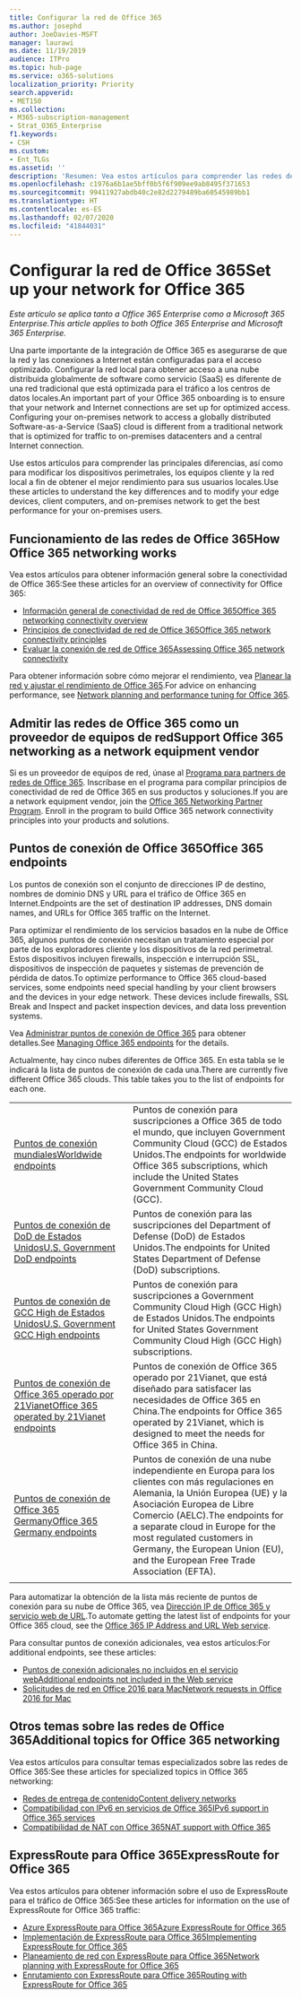 ```yaml
---
title: Configurar la red de Office 365
ms.author: josephd
author: JoeDavies-MSFT
manager: laurawi
ms.date: 11/19/2019
audience: ITPro
ms.topic: hub-page
ms.service: o365-solutions
localization_priority: Priority
search.appverid:
- MET150
ms.collection:
- M365-subscription-management
- Strat_O365_Enterprise
f1.keywords:
- CSH
ms.custom:
- Ent_TLGs
ms.assetid: ''
description: 'Resumen: Vea estos artículos para comprender las redes de Office 365.'
ms.openlocfilehash: c1976a6b1ae5bff0b5f6f909ee9ab8495f371653
ms.sourcegitcommit: 99411927abdb40c2e82d2279489ba60545989bb1
ms.translationtype: HT
ms.contentlocale: es-ES
ms.lasthandoff: 02/07/2020
ms.locfileid: "41844031"
---
```

# <a name="set-up-your-network-for-office-365"></a><span data-ttu-id="882e4-103">Configurar la red de Office 365</span><span class="sxs-lookup"><span data-stu-id="882e4-103">Set up your network for Office 365</span></span>

<span data-ttu-id="882e4-104">*Este artículo se aplica tanto a Office 365 Enterprise como a Microsoft 365 Enterprise.*</span><span class="sxs-lookup"><span data-stu-id="882e4-104">*This article applies to both Office 365 Enterprise and Microsoft 365 Enterprise.*</span></span>

<span data-ttu-id="882e4-p101">Una parte importante de la integración de Office 365 es asegurarse de que la red y las conexiones a Internet están configuradas para el acceso optimizado. Configurar la red local para obtener acceso a una nube distribuida globalmente de software como servicio (SaaS) es diferente de una red tradicional que está optimizada para el tráfico a los centros de datos locales.</span><span class="sxs-lookup"><span data-stu-id="882e4-p101">An important part of your Office 365 onboarding is to ensure that your network and Internet connections are set up for optimized access. Configuring your on-premises network to access a globally distributed Software-as-a-Service (SaaS) cloud is different from a traditional network that is optimized for traffic to on-premises datacenters and a central Internet connection.</span></span> 

<span data-ttu-id="882e4-107">Use estos artículos para comprender las principales diferencias, así como para modificar los dispositivos perimetrales, los equipos cliente y la red local a fin de obtener el mejor rendimiento para sus usuarios locales.</span><span class="sxs-lookup"><span data-stu-id="882e4-107">Use these articles to understand the key differences and to modify your edge devices, client computers, and on-premises network to get the best performance for your on-premises users.</span></span>

## <a name="how-office-365-networking-works"></a><span data-ttu-id="882e4-108">Funcionamiento de las redes de Office 365</span><span class="sxs-lookup"><span data-stu-id="882e4-108">How Office 365 networking works</span></span>

<span data-ttu-id="882e4-109">Vea estos artículos para obtener información general sobre la conectividad de Office 365:</span><span class="sxs-lookup"><span data-stu-id="882e4-109">See these articles for an overview of connectivity for Office 365:</span></span>

- [<span data-ttu-id="882e4-110">Información general de conectividad de red de Office 365</span><span class="sxs-lookup"><span data-stu-id="882e4-110">Office 365 networking connectivity overview</span></span>](office-365-networking-overview.md)
- [<span data-ttu-id="882e4-111">Principios de conectividad de red de Office 365</span><span class="sxs-lookup"><span data-stu-id="882e4-111">Office 365 network connectivity principles</span></span>](office-365-network-connectivity-principles.md)
- [<span data-ttu-id="882e4-112">Evaluar la conexión de red de Office 365</span><span class="sxs-lookup"><span data-stu-id="882e4-112">Assessing Office 365 network connectivity</span></span>](assessing-network-connectivity.md)

<span data-ttu-id="882e4-113">Para obtener información sobre cómo mejorar el rendimiento, vea [Planear la red y ajustar el rendimiento de Office 365](network-planning-and-performance.md).</span><span class="sxs-lookup"><span data-stu-id="882e4-113">For advice on enhancing performance, see [Network planning and performance tuning for Office 365](network-planning-and-performance.md).</span></span>

## <a name="support-office-365-networking-as-a-network-equipment-vendor"></a><span data-ttu-id="882e4-114">Admitir las redes de Office 365 como un proveedor de equipos de red</span><span class="sxs-lookup"><span data-stu-id="882e4-114">Support Office 365 networking as a network equipment vendor</span></span>

<span data-ttu-id="882e4-p102">Si es un proveedor de equipos de red, únase al [Programa para partners de redes de Office 365](office-365-networking-partner-program.md). Inscríbase en el programa para compilar principios de conectividad de red de Office 365 en sus productos y soluciones.</span><span class="sxs-lookup"><span data-stu-id="882e4-p102">If you are a network equipment vendor, join the [Office 365 Networking Partner Program](office-365-networking-partner-program.md). Enroll in the program to build Office 365 network connectivity principles into your products and solutions.</span></span> 

## <a name="office-365-endpoints"></a><span data-ttu-id="882e4-117">Puntos de conexión de Office 365</span><span class="sxs-lookup"><span data-stu-id="882e4-117">Office 365 endpoints</span></span>

<span data-ttu-id="882e4-118">Los puntos de conexión son el conjunto de direcciones IP de destino, nombres de dominio DNS y URL para el tráfico de Office 365 en Internet.</span><span class="sxs-lookup"><span data-stu-id="882e4-118">Endpoints are the set of destination IP addresses, DNS domain names, and URLs for Office 365 traffic on the Internet.</span></span> 

<span data-ttu-id="882e4-p103">Para optimizar el rendimiento de los servicios basados en la nube de Office 365, algunos puntos de conexión necesitan un tratamiento especial por parte de los exploradores cliente y los dispositivos de la red perimetral. Estos dispositivos incluyen firewalls, inspección e interrupción SSL, dispositivos de inspección de paquetes y sistemas de prevención de pérdida de datos.</span><span class="sxs-lookup"><span data-stu-id="882e4-p103">To optimize performance to Office 365 cloud-based services, some endpoints need special handling by your client browsers and the devices in your edge network. These devices include firewalls, SSL Break and Inspect and packet inspection devices, and data loss prevention systems.</span></span>

<span data-ttu-id="882e4-121">Vea [Administrar puntos de conexión de Office 365](managing-office-365-endpoints.md) para obtener detalles.</span><span class="sxs-lookup"><span data-stu-id="882e4-121">See [Managing Office 365 endpoints](managing-office-365-endpoints.md) for the details.</span></span>

<span data-ttu-id="882e4-p104">Actualmente, hay cinco nubes diferentes de Office 365. En esta tabla se le indicará la lista de puntos de conexión de cada una.</span><span class="sxs-lookup"><span data-stu-id="882e4-p104">There are currently five different Office 365 clouds. This table takes you to the list of endpoints for each one.</span></span>

|||
|:-------|:-----|
| [<span data-ttu-id="882e4-124">Puntos de conexión mundiales</span><span class="sxs-lookup"><span data-stu-id="882e4-124">Worldwide endpoints</span></span>](urls-and-ip-address-ranges.md) | <span data-ttu-id="882e4-125">Puntos de conexión para suscripciones a Office 365 de todo el mundo, que incluyen Government Community Cloud (GCC) de Estados Unidos.</span><span class="sxs-lookup"><span data-stu-id="882e4-125">The endpoints for worldwide Office 365 subscriptions, which include the United States Government Community Cloud (GCC).</span></span> |
| [<span data-ttu-id="882e4-126">Puntos de conexión de DoD de Estados Unidos</span><span class="sxs-lookup"><span data-stu-id="882e4-126">U.S. Government DoD endpoints</span></span>](office-365-u-s-government-dod-endpoints.md) | <span data-ttu-id="882e4-127">Puntos de conexión para las suscripciones del Department of Defense (DoD) de Estados Unidos.</span><span class="sxs-lookup"><span data-stu-id="882e4-127">The endpoints for United States Department of Defense (DoD) subscriptions.</span></span> |
| [<span data-ttu-id="882e4-128">Puntos de conexión de GCC High de Estados Unidos</span><span class="sxs-lookup"><span data-stu-id="882e4-128">U.S. Government GCC High endpoints</span></span>](office-365-u-s-government-gcc-high-endpoints.md) | <span data-ttu-id="882e4-129">Puntos de conexión para suscripciones a Government Community Cloud High (GCC High) de Estados Unidos.</span><span class="sxs-lookup"><span data-stu-id="882e4-129">The endpoints for United States Government Community Cloud High (GCC High) subscriptions.</span></span> |
| [<span data-ttu-id="882e4-130">Puntos de conexión de Office 365 operado por 21Vianet</span><span class="sxs-lookup"><span data-stu-id="882e4-130">Office 365 operated by 21Vianet endpoints</span></span>](urls-and-ip-address-ranges-21vianet.md) | <span data-ttu-id="882e4-131">Puntos de conexión de Office 365 operado por 21Vianet, que está diseñado para satisfacer las necesidades de Office 365 en China.</span><span class="sxs-lookup"><span data-stu-id="882e4-131">The endpoints for Office 365 operated by 21Vianet, which is designed to meet the needs for Office 365 in China.</span></span> |
| [<span data-ttu-id="882e4-132">Puntos de conexión de Office 365 Germany</span><span class="sxs-lookup"><span data-stu-id="882e4-132">Office 365 Germany endpoints</span></span>](office-365-germany-endpoints.md) | <span data-ttu-id="882e4-133">Puntos de conexión de una nube independiente en Europa para los clientes con más regulaciones en Alemania, la Unión Europea (UE) y la Asociación Europea de Libre Comercio (AELC).</span><span class="sxs-lookup"><span data-stu-id="882e4-133">The endpoints for a separate cloud in Europe for the most regulated customers in Germany, the European Union (EU), and the European Free Trade Association (EFTA).</span></span> |
|||

<span data-ttu-id="882e4-134">Para automatizar la obtención de la lista más reciente de puntos de conexión para su nube de Office 365, vea [Dirección IP de Office 365 y servicio web de URL](office-365-ip-web-service.md).</span><span class="sxs-lookup"><span data-stu-id="882e4-134">To automate getting the latest list of endpoints for your Office 365 cloud, see the [Office 365 IP Address and URL Web service](office-365-ip-web-service.md).</span></span>

<span data-ttu-id="882e4-135">Para consultar puntos de conexión adicionales, vea estos artículos:</span><span class="sxs-lookup"><span data-stu-id="882e4-135">For additional endpoints, see these articles:</span></span>

- [<span data-ttu-id="882e4-136">Puntos de conexión adicionales no incluidos en el servicio web</span><span class="sxs-lookup"><span data-stu-id="882e4-136">Additional endpoints not included in the Web service</span></span>](additional-office365-ip-addresses-and-urls.md)
- [<span data-ttu-id="882e4-137">Solicitudes de red en Office 2016 para Mac</span><span class="sxs-lookup"><span data-stu-id="882e4-137">Network requests in Office 2016 for Mac</span></span>](network-requests-in-office-2016-for-mac.md)


## <a name="additional-topics-for-office-365-networking"></a><span data-ttu-id="882e4-138">Otros temas sobre las redes de Office 365</span><span class="sxs-lookup"><span data-stu-id="882e4-138">Additional topics for Office 365 networking</span></span>

<span data-ttu-id="882e4-139">Vea estos artículos para consultar temas especializados sobre las redes de Office 365:</span><span class="sxs-lookup"><span data-stu-id="882e4-139">See these articles for specialized topics in Office 365 networking:</span></span>

- [<span data-ttu-id="882e4-140">Redes de entrega de contenido</span><span class="sxs-lookup"><span data-stu-id="882e4-140">Content delivery networks</span></span>](content-delivery-networks.md)
- [<span data-ttu-id="882e4-141">Compatibilidad con IPv6 en servicios de Office 365</span><span class="sxs-lookup"><span data-stu-id="882e4-141">IPv6 support in Office 365 services</span></span>](ipv6-support.md)
- [<span data-ttu-id="882e4-142">Compatibilidad de NAT con Office 365</span><span class="sxs-lookup"><span data-stu-id="882e4-142">NAT support with Office 365</span></span>](nat-support-with-office-365.md)

## <a name="expressroute-for-office-365"></a><span data-ttu-id="882e4-143">ExpressRoute para Office 365</span><span class="sxs-lookup"><span data-stu-id="882e4-143">ExpressRoute for Office 365</span></span>

<span data-ttu-id="882e4-144">Vea estos artículos para obtener información sobre el uso de ExpressRoute para el tráfico de Office 365:</span><span class="sxs-lookup"><span data-stu-id="882e4-144">See these articles for information on the use of ExpressRoute for Office 365 traffic:</span></span>

- [<span data-ttu-id="882e4-145">Azure ExpressRoute para Office 365</span><span class="sxs-lookup"><span data-stu-id="882e4-145">Azure ExpressRoute for Office 365</span></span>](azure-expressroute.md)
- [<span data-ttu-id="882e4-146">Implementación de ExpressRoute para Office 365</span><span class="sxs-lookup"><span data-stu-id="882e4-146">Implementing ExpressRoute for Office 365</span></span>](implementing-expressroute.md)
- [<span data-ttu-id="882e4-147">Planeamiento de red con ExpressRoute para Office 365</span><span class="sxs-lookup"><span data-stu-id="882e4-147">Network planning with ExpressRoute for Office 365</span></span>](network-planning-with-expressroute.md)
- [<span data-ttu-id="882e4-148">Enrutamiento con ExpressRoute para Office 365</span><span class="sxs-lookup"><span data-stu-id="882e4-148">Routing with ExpressRoute for Office 365</span></span>](routing-with-expressroute.md)
